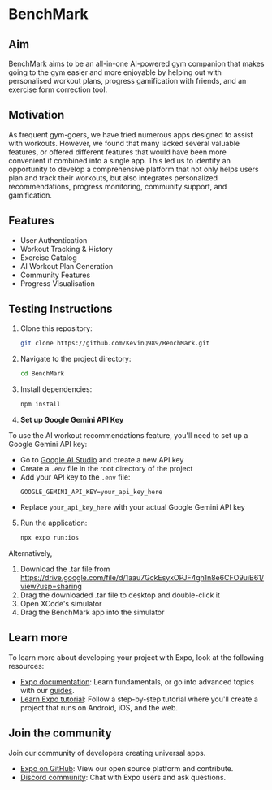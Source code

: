 # BenchMark

## Aim

BenchMark aims to be an all-in-one AI-powered gym companion that makes going to the gym easier and more enjoyable by helping out with personalised workout plans, progress gamification with friends, and an exercise form correction tool.

## Motivation

As frequent gym-goers, we have tried numerous apps designed to assist with workouts. However, we found that many lacked several valuable features, or offered different features that would have been more convenient if combined into a single app. This led us to identify an opportunity to develop a comprehensive platform that not only helps users plan and track their workouts, but also integrates personalized recommendations, progress monitoring, community support, and gamification.

## Features

- User Authentication
- Workout Tracking & History
- Exercise Catalog
- AI Workout Plan Generation
- Community Features
- Progress Visualisation

## Testing Instructions

1. Clone this repository:
   ```sh
   git clone https://github.com/KevinQ989/BenchMark.git
   ```
2. Navigate to the project directory:
   ```sh
   cd BenchMark
   ```
3. Install dependencies:
   ```sh
   npm install
   ```
4. **Set up Google Gemini API Key**

To use the AI workout recommendations feature, you'll need to set up a Google Gemini API key:

- Go to [Google AI Studio](https://aistudio.google.com/app/apikey) and create a new API key
- Create a `.env` file in the root directory of the project
- Add your API key to the `.env` file:
  ```
  GOOGLE_GEMINI_API_KEY=your_api_key_here
  ```
- Replace `your_api_key_here` with your actual Google Gemini API key

5. Run the application:
   ```sh
   npx expo run:ios
   ```

Alternatively,

1. Download the .tar file from https://drive.google.com/file/d/1aau7GckEsyxOPJF4gh1n8e6CFO9uiB61/view?usp=sharing
2. Drag the downloaded .tar file to desktop and double-click it
3. Open XCode's simulator
4. Drag the BenchMark app into the simulator

## Learn more

To learn more about developing your project with Expo, look at the following resources:

- [Expo documentation](https://docs.expo.dev/): Learn fundamentals, or go into advanced topics with our [guides](https://docs.expo.dev/guides).
- [Learn Expo tutorial](https://docs.expo.dev/tutorial/introduction/): Follow a step-by-step tutorial where you'll create a project that runs on Android, iOS, and the web.

## Join the community

Join our community of developers creating universal apps.

- [Expo on GitHub](https://github.com/expo/expo): View our open source platform and contribute.
- [Discord community](https://chat.expo.dev): Chat with Expo users and ask questions.

